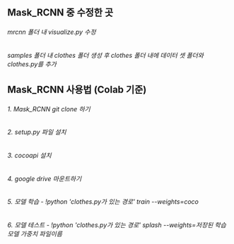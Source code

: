 ## Mask_RCNN 중 수정한 곳
###### mrcnn 폴더 내 visualize.py 수정
###### samples 폴더 내 clothes 폴더 생성 후 clothes 폴더 내에 데이터 셋 폴더와 clothes.py를 추가

## Mask_RCNN 사용법 (Colab 기준)
###### 1. Mask_RCNN git clone 하기
###### 2. setup.py 파일 설치
###### 3. cocoapi 설치
###### 4. google drive 마운트하기
###### 5. 모델 학습 - !python 'clothes.py가 있는 경로' train --weights=coco
###### 6. 모델 테스트 - !python 'clothes.py가 있는 경로' splash --weights=저장된 학습 모델 가중치 파일이름
